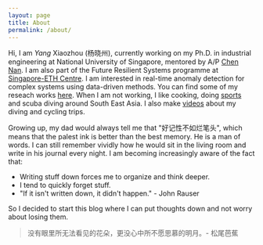 ```yaml
---
layout: page
title: About
permalink: /about/
---
```


Hi, I am *Yang* Xiaozhou (杨晓州), currently working on my Ph.D. in industrial engineering at National University of Singapore, mentored by A/P [Chen Nan](https://www.eng.nus.edu.sg/isem/staff/chen-nan/). I am also part of the Future Resilient Systems programme at [Singapore-ETH Centre](https://sec.ethz.ch). I am interested in real-time anomaly detection for complex systems using data-driven methods. You can find some of my reseach works [here](https://yangxiaozhou.github.io/publication/). When I am not working, I like cooking, doing [sports](https://www.strava.com/athletes/29332455/) and scuba diving around South East Asia. I also make [videos](https://www.youtube.com/user/a315345751/) about my diving and cycling trips. 

Growing up, my dad would always tell me that "好记性不如烂笔头", which means that the palest ink is better than the best memory. He is a man of words. I can still remember vividly how he would sit in the living room and write in his journal every night. I am becoming increasingly aware of the fact that:
- Writing stuff down forces me to organize and think deeper.
- I tend to quickly forget stuff.
- "If it isn't written down, it didn't happen." - John Rauser

So I decided to start this blog where I can put thoughts down and not worry about losing them. 

> 没有眼里所无法看见的花朵，更没心中所不愿思慕的明月。\- 松尾芭蕉
